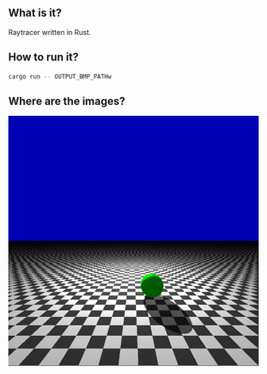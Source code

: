 ## What is it?

Raytracer written in Rust.

## How to run it?

```bash
cargo run -- OUTPUT_BMP_PATHw
```

## Where are the images?
![Raytraced image](raytracer_scene.bmp)
